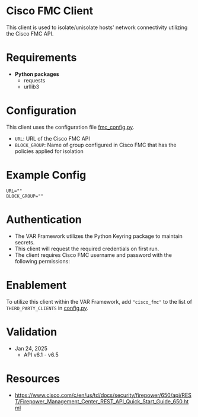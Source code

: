 # Cisco FMC Client
This client is used to isolate/unisolate hosts' network connectivity utilizing the Cisco FMC API.  

# Requirements
- __Python packages__
  - requests
  - urllib3


# Configuration
This client uses the configuration file [fmc_config.py](fmc_config.py). 
  - `URL`: URL of the Cisco FMC API
  - `BLOCK_GROUP`: Name of group configured in Cisco FMC that has the policies applied for isolation

# Example Config
```
URL=""
BLOCK_GROUP=""
```

# Authentication
- The VAR Framework utilizes the Python Keyring package to maintain secrets. 
- This client will request the required credentials on first run. 
- The client requires Cisco FMC username and password with the following permissions:

# Enablement
To utilize this client within the VAR Framework, add `"cisco_fmc"` to the list of `THIRD_PARTY_CLIENTS` in [config.py](../../config.py).

# Validation
- Jan 24, 2025
  - API v6.1 - v6.5

# Resources
- https://www.cisco.com/c/en/us/td/docs/security/firepower/650/api/REST/Firepower_Management_Center_REST_API_Quick_Start_Guide_650.html
